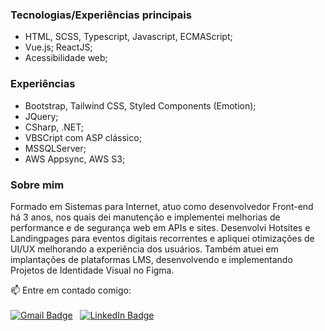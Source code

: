 ### Tecnologias/Experiências principais
- HTML, SCSS, Typescript, Javascript, ECMAScript;
- Vue.js; ReactJS;
- Acessibilidade web;

### Experiências
- Bootstrap, Tailwind CSS, Styled Components (Emotion);
- JQuery;
- CSharp, .NET;
- VBSCript com ASP clássico;
- MSSQLServer;
- AWS Appsync, AWS S3;

### Sobre mim
Formado em Sistemas para Internet, atuo como desenvolvedor Front-end há 3 anos, nos quais dei manutenção e implementei melhorias de performance e de segurança web em APIs e sites. Desenvolvi Hotsites e Landingpages para eventos digitais recorrentes e apliquei otimizações de UI/UX melhorando a experiência dos usuários. Também atuei em implantações de plataformas LMS, desenvolvendo e implementando Projetos de Identidade Visual no Figma.

📫 Entre em contado comigo:
<br/>
<br/> 
[![Gmail Badge](https://img.shields.io/badge/-eunadno@gmail.com-c14438?style=flat-square&logo=Gmail&logoColor=white&link=mailto:eunadno@gmail.com)](mailto:eunadno@gmail.com)
&nbsp; 
[![LinkedIn Badge](http://img.shields.io/badge/-eunadno@gmail.com-blue?style=flat-square&logo=LinkedIn&logoColor=white)](https://www.linkedin.com/in/nadno/)
